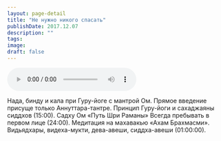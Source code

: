 ```yaml
---
layout: page-detail
title: "Не нужно никого спасать"
publishDate: 2017.12.07
description: ""
tags:
image:
draft: false
---
```


<audio title="2017.12.07 - Не нужно никого спасать.mp3" src="/upload/iblock/2c2/2c2a62a77965a99ec00cdb9c8abf4928.mp3" controls=""></audio>

 Нада, бинду и кала при Гуру-йоге с мантрой Ом. Прямое введение присуще только Аннуттара-тантре. Принцип Гуру-йоги и сахаджаяны сиддхов (15:00). Садху Ом «Путь Шри Раманы» Всегда пребывать в первом лице (24:00). Медитация на махавакью «Ахам Брахмасми». Видьядхары, видеха-мукти, дева-авеши, сиддха-авеши (01:00:00). 

  
